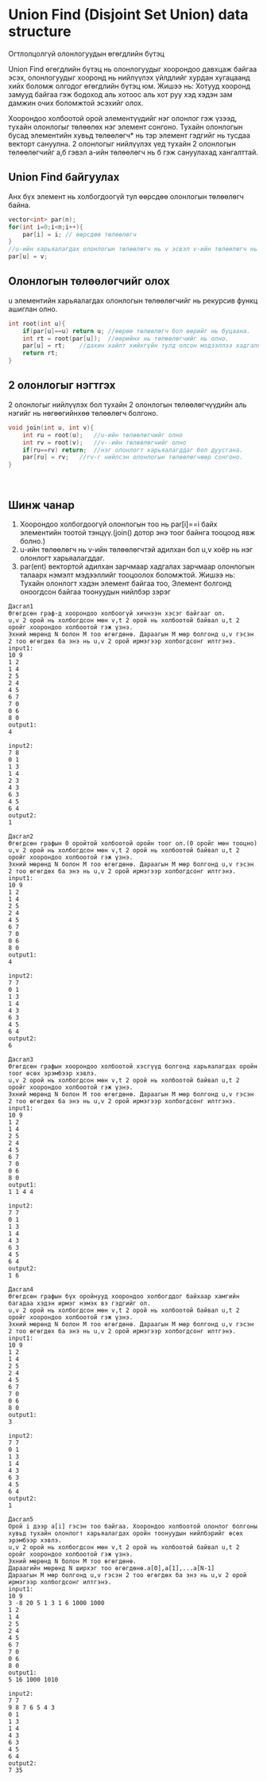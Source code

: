 # Union Find (Disjoint Set Union) data structure
Огтлолцолгүй олонлогуудын өгөгдлийн бүтэц

Union Find өгөгдлийн бүтэц нь олонлогуудыг хоорондоо давхцаж байгаа эсэх, олонлогуудыг хооронд нь нийлүүлэх үйлдлийг хурдан хугацаанд хийх боломж олгодог өгөгдлийн бүтэц юм.
Жишээ нь: Хотууд хооронд замууд байгаа гэж бодоход аль хотоос аль хот руу хэд хэдэн зам дамжин очих боломжтой эсэхийг олох.

Хоорондоо холбоотой орой элементүүдийг нэг олонлог гэж үзээд,
тухайн олонлогыг төлөөлөх нэг элемент сонгоно. Тухайн олонлогын бусад элементийн хувьд төлөөлөгч* нь тэр элемент гэдгийг нь тусдаа векторт сануулна. 
2 олонлогыг нийлүүлэх үед тухайн 2 олонлогын төлөөлөгчийг а,б гэвэл а-ийн төлөөлөгч нь б гэж сануулахад хангалттай.

## Union Find байгуулах
Анх бүх элемент нь холбогдоогүй тул өөрсдөө олонлогын төлөөлөгч байна.
```cpp
vector<int> par(n);
for(int i=0;i<n;i++){
    par[i] = i; // өөрсдөө төлөөлөгч
}
//u-ийн харьяалагдах олонлогын төлөөлөгч нь v эсвэл v-ийн төлөөлөгч нь байна гэсэн үг.
par[u] = v;

```

## Олонлогын төлөөлөгчийг олох
u элементийн харьяалагдах олонлогын төлөөлөгчийг нь рекурсив функц ашиглан олно.
```cpp
int root(int u){
    if(par[u]==u) return u; //өөрөө төлөөлөгч бол өөрийг нь буцаана.
    int rt = root(par[u]);  //өөрийнх нь төлөөлөгчийг нь олно.
    par[u] = rt;    //дахин хайлт хийхгүйн тулд олсон мэдээллээ хадгална.
    return rt;
}
```

## 2 олонлогыг нэгтгэх
2 олонлогыг нийлүүлэх бол тухайн 2 олонлогын төлөөлөгчүүдийн аль нэгийг нь нөгөөгийнхөө төлөөлөгч болгоно.
```cpp
void join(int u, int v){
    int ru = root(u);   //u-ийн төлөөлөгчийг олно
    int rv = root(v);   //v--ийн төлөөлөгчийг олно
    if(ru==rv) return;  //нэг олонлогт харьяалагддаг бол дуусгана.
    par[ru] = rv;   //rv-г нийлсэн олонлогын төлөөлөгчөөр сонгоно.
}
```
<br>

## Шинж чанар
1. Хоорондоо холбогдоогүй олонлогын тоо нь par[i]==i байх элементийн тоотой тэнцүү.(join() дотор энэ тоог байнга тооцоод явж болно.)
2. u-ийн төлөөлөгч нь v-ийн төлөөлөгчтэй адилхан бол u,v хоёр нь нэг олонлогт харьяалагддаг.
3. par(ent) вектортой адилхан зарчмаар хадгалах зарчмаар олонлогын талаарх нэмэлт мэдээллийг тооцоолох боломжтой. Жишээ нь: Тухайн олонлогт хэдэн элемент байгаа тоо, Элемент болгонд оноогдсон байгаа тоонуудын нийлбэр зэрэг

```
Дасгал1
Өгөгдсөн граф-д хоорондоо холбоогүй хичнээн хэсэг байгааг ол.
u,v 2 орой нь холбогдсон мөн v,t 2 орой нь холбоотой байвал u,t 2 оройг хоорондоо холбоотой гэж үзнэ.
Эхний мөрөнд N болон M тоо өгөгдөнө. Дараагын М мөр болгонд u,v гэсэн 2 тоо өгөгдөх ба энэ нь u,v 2 орой ирмэгээр холбогдсонг илтгэнэ.
input1:
10 9
1 2
1 4
2 5
2 4
4 5
6 7
7 0
0 6
8 0
output1:
4

input2:
7 8
0 1
1 3
1 4
2 3
4 3
6 3
4 5
6 4
output2:
1
```

```
Дасгал2
Өгөгдсөн графын 0 оройтой холбоотой оройн тоог ол.(0 оройг мөн тооцно)
u,v 2 орой нь холбогдсон мөн v,t 2 орой нь холбоотой байвал u,t 2 оройг хоорондоо холбоотой гэж үзнэ.
Эхний мөрөнд N болон M тоо өгөгдөнө. Дараагын М мөр болгонд u,v гэсэн 2 тоо өгөгдөх ба энэ нь u,v 2 орой ирмэгээр холбогдсонг илтгэнэ.
input1:
10 9
1 2
1 4
2 5
2 4
4 5
6 7
7 0
0 6
8 0
output1:
4

input2:
7 7
0 1
1 3
1 4
4 3
6 3
4 5
6 4
output2:
6
```

```
Дасгал3
Өгөгдсөн графын хоорондоо холбоотой хэсгүүд болгонд харьяалагдах оройн тоог өсөх эрэмбээр хэвлэ.
u,v 2 орой нь холбогдсон мөн v,t 2 орой нь холбоотой байвал u,t 2 оройг хоорондоо холбоотой гэж үзнэ.
Эхний мөрөнд N болон M тоо өгөгдөнө. Дараагын М мөр болгонд u,v гэсэн 2 тоо өгөгдөх ба энэ нь u,v 2 орой ирмэгээр холбогдсонг илтгэнэ.
input1:
10 9
1 2
1 4
2 5
2 4
4 5
6 7
7 0
0 6
8 0
output1:
1 1 4 4

input2:
7 7
0 1
1 3
1 4
4 3
6 3
4 5
6 4
output2:
1 6
```

```
Дасгал4
Өгөгдсөн графын бүх оройнууд хоорондоо холбогддог байхаар хамгийн багадаа хэдэн ирмэг нэмэх вэ гэдгийг ол.
u,v 2 орой нь холбогдсон мөн v,t 2 орой нь холбоотой байвал u,t 2 оройг хоорондоо холбоотой гэж үзнэ.
Эхний мөрөнд N болон M тоо өгөгдөнө. Дараагын М мөр болгонд u,v гэсэн 2 тоо өгөгдөх ба энэ нь u,v 2 орой ирмэгээр холбогдсонг илтгэнэ.
input1:
10 9
1 2
1 4
2 5
2 4
4 5
6 7
7 0
0 6
8 0
output1:
3

input2:
7 7
0 1
1 3
1 4
4 3
6 3
4 5
6 4
output2:
1
```


```
Дасгал5
Орой i дээр a[i] гэсэн тоо байгаа. Хоорондоо холбоотой олонлог болгоны хувьд тухайн олонлогт харьяалагдах оройн тоонуудын нийлбэрийг өсөх эрэмбээр хэвлэ.
u,v 2 орой нь холбогдсон мөн v,t 2 орой нь холбоотой байвал u,t 2 оройг хоорондоо холбоотой гэж үзнэ.
Эхний мөрөнд N болон M тоо өгөгдөнө. 
Дараагийн мөрөнд N ширхэг тоо өгөгдөнө.a[0],a[1],...a[N-1]
Дараагын М мөр болгонд u,v гэсэн 2 тоо өгөгдөх ба энэ нь u,v 2 орой ирмэгээр холбогдсонг илтгэнэ.
input1:
10 9
3 -8 20 5 1 3 1 6 1000 1000 
1 2
1 4
2 5
2 4
4 5
6 7
7 0
0 6
8 0
output1:
5 16 1000 1010

input2:
7 7
9 8 7 6 5 4 3
0 1
1 3
1 4
4 3
6 3
4 5
6 4
output2:
7 35
```